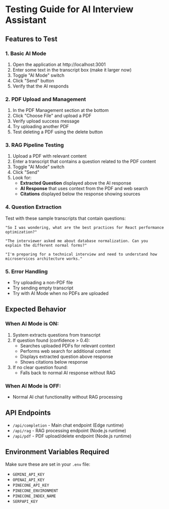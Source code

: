 # Testing Guide for AI Interview Assistant

## Features to Test

### 1. Basic AI Mode
1. Open the application at http://localhost:3001
2. Enter some text in the transcript box (make it larger now)
3. Toggle "AI Mode" switch
4. Click "Send" button
5. Verify that the AI responds

### 2. PDF Upload and Management
1. In the PDF Management section at the bottom
2. Click "Choose File" and upload a PDF
3. Verify upload success message
4. Try uploading another PDF
5. Test deleting a PDF using the delete button

### 3. RAG Pipeline Testing
1. Upload a PDF with relevant content
2. Enter a transcript that contains a question related to the PDF content
3. Toggle "AI Mode" switch
4. Click "Send"
5. Look for:
   - **Extracted Question** displayed above the AI response
   - **AI Response** that uses context from the PDF and web search
   - **Citations** displayed below the response showing sources

### 4. Question Extraction
Test with these sample transcripts that contain questions:

```
"So I was wondering, what are the best practices for React performance optimization?"

"The interviewer asked me about database normalization. Can you explain the different normal forms?"

"I'm preparing for a technical interview and need to understand how microservices architecture works."
```

### 5. Error Handling
- Try uploading a non-PDF file
- Try sending empty transcript
- Try with AI Mode when no PDFs are uploaded

## Expected Behavior

### When AI Mode is ON:
1. System extracts questions from transcript
2. If question found (confidence > 0.4):
   - Searches uploaded PDFs for relevant context
   - Performs web search for additional context
   - Displays extracted question above response
   - Shows citations below response
3. If no clear question found:
   - Falls back to normal AI response without RAG

### When AI Mode is OFF:
- Normal AI chat functionality without RAG processing

## API Endpoints

- `/api/completion` - Main chat endpoint (Edge runtime)
- `/api/rag` - RAG processing endpoint (Node.js runtime)
- `/api/pdf` - PDF upload/delete endpoint (Node.js runtime)

## Environment Variables Required

Make sure these are set in your `.env` file:
- `GEMINI_API_KEY`
- `OPENAI_API_KEY`
- `PINECONE_API_KEY`
- `PINECONE_ENVIRONMENT`
- `PINECONE_INDEX_NAME`
- `SERPAPI_KEY`
